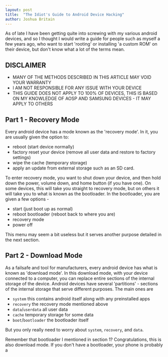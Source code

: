 ```yaml
---
layout: post
title:  "The Idiot's Guide to Android Device Hacking"
author: Joshua Britain
---
```


As of late I have been getting quite into screwing with my various android devices, and so I thought I would write a guide for people such as myself a few years ago, who want to start 'rooting' or installing 'a custom ROM' on their device, but don't know what a lot of the terms mean.

## DISCLAIMER

* MANY OF THE METHODS DESCRIBED IN THIS ARTICLE MAY VOID YOUR WARRANTY
* I AM NOT RESPONSIBLE FOR ANY ISSUE WITH YOUR DEVICE
* THIS GUIDE DOES NOT APPLY TO 100% OF DEVICES, THIS IS BASED ON MY KNOWLEDGE OF AOSP AND SAMSUNG DEVICES - IT MAY APPLY TO OTHERS

## Part 1 - Recovery Mode

Every android device has a mode known as the 'recovery mode'. In it, you are usually given the option to:

* reboot (start device normally)
* factory reset your device (remove all user data and restore to factory settings)
* wipe the cache (temporary storage)
* apply an update from external storage such as an SD card. 

To enter recovery mode, you want to shut down your device, and then hold down the power, volume down, and home button (if you have one). On some devices, this will take you straight to recovery mode, but on others it will take you to what is known as the bootloader. In the bootloader, you are given a few options - 

* start (just boot up as normal)
* reboot bootloader (reboot back to where you are)
* recovery mode
* power off

This menu may seem a bit useless but it serves another purpose detailed in the next section.

## Part 2 - Download Mode

As a failsafe and tool for manufacturers, every android device has what is known as 'download mode'. In this download mode, with your device connected to a computer, you can replace entire sections of the internal storage of the device. Android devices have several 'partitions' - sections of the internal storage that serve different purposes. The main ones are

* `system` this contains android itself along with any preinstalled apps
* `recovery` the recovery mode mentioned above
* `data`/`userdata` all user data
* `cache` temporary storage for some data
* `boot`/`bootloader` the bootloader itself

But you only really need to worry about `system`, `recovery`, and `data`.

Remember that bootloader I mentioned in section 1? Congratulations, this is also download mode. If you don't have a bootloader, your phone is probably a 